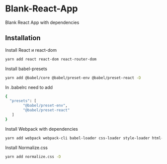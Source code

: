 # Blank-React-App
Blank React App with dependencies

## Installation

Install React и react-dom

```sh
yarn add react react-dom react-router-dom
```

Install babel-presets

```sh
yarn add @babel/core @babel/preset-env @babel/preset-react -D
```

In .babelrc need to add

```sh
{
  "presets": [
        "@babel/preset-env",
        "@babel/preset-react"
   ]
}
```

Install Webpack with dependencies

```sh
yarn add webpack webpack-cli babel-loader css-loader style-loader html-webpack-plugin sass-loader sass -D
```

Install Normalize.css

```sh
yarn add normalize.css -D
```

